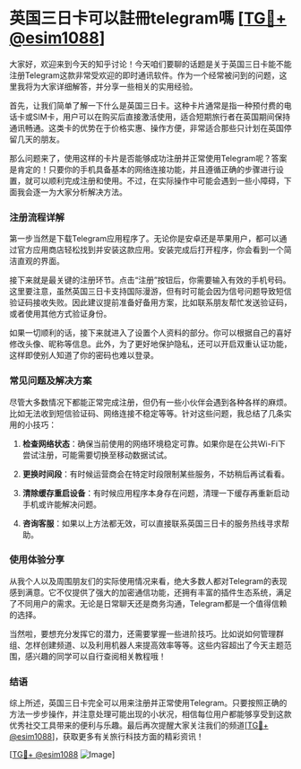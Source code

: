 # 英国三日卡可以註冊telegram嗎 [[TG💪+ @esim1088](https://t.me/s/esim1088)]

大家好，欢迎来到今天的知乎讨论！今天咱们要聊的话题是关于英国三日卡能不能注册Telegram这款非常受欢迎的即时通讯软件。作为一个经常被问到的问题，这里我将为大家详细解答，并分享一些相关的实用经验。

首先，让我们简单了解一下什么是英国三日卡。这种卡片通常是指一种预付费的电话卡或SIM卡，用户可以在购买后直接激活使用，适合短期旅行者在英国期间保持通讯畅通。这类卡的优势在于价格实惠、操作方便，非常适合那些只计划在英国停留几天的朋友。

那么问题来了，使用这样的卡片是否能够成功注册并正常使用Telegram呢？答案是肯定的！只要你的手机具备基本的网络连接功能，并且遵循正确的步骤进行设置，就可以顺利完成注册和使用。不过，在实际操作中可能会遇到一些小障碍，下面我会逐一为大家分析解决方法。

### 注册流程详解

第一步当然是下载Telegram应用程序了。无论你是安卓还是苹果用户，都可以通过官方应用商店轻松找到并安装这款应用。安装完成后打开程序，你会看到一个简洁直观的界面。

接下来就是最关键的注册环节。点击“注册”按钮后，你需要输入有效的手机号码。这里要注意，虽然英国三日卡支持国际漫游，但有时可能会因为信号问题导致短信验证码接收失败。因此建议提前准备好备用方案，比如联系朋友帮忙发送验证码，或者使用其他方式验证身份。

如果一切顺利的话，接下来就进入了设置个人资料的部分。你可以根据自己的喜好修改头像、昵称等信息。此外，为了更好地保护隐私，还可以开启双重认证功能，这样即使别人知道了你的密码也难以登录。

### 常见问题及解决方案

尽管大多数情况下都能正常完成注册，但仍有一些小伙伴会遇到各种各样的麻烦。比如无法收到短信验证码、网络连接不稳定等等。针对这些问题，我总结了几条实用的小技巧：

1. **检查网络状态**：确保当前使用的网络环境稳定可靠。如果你是在公共Wi-Fi下尝试注册，可能需要切换至移动数据试试。
   
2. **更换时间段**：有时候运营商会在特定时段限制某些服务，不妨稍后再试看看。
   
3. **清除缓存重启设备**：有时候应用程序本身存在问题，清理一下缓存再重新启动手机或许能解决问题。
   
4. **咨询客服**：如果以上方法都无效，可以直接联系英国三日卡的服务热线寻求帮助。

### 使用体验分享

从我个人以及周围朋友们的实际使用情况来看，绝大多数人都对Telegram的表现感到满意。它不仅提供了强大的加密通信功能，还拥有丰富的插件生态系统，满足了不同用户的需求。无论是日常聊天还是商务沟通，Telegram都是一个值得信赖的选择。

当然啦，要想充分发挥它的潜力，还需要掌握一些进阶技巧。比如说如何管理群组、怎样创建频道、以及利用机器人来提高效率等等。这些内容超出了今天主题范围，感兴趣的同学可以自行查阅相关教程哦！

### 结语

综上所述，英国三日卡完全可以用来注册并正常使用Telegram。只要按照正确的方法一步步操作，并注意处理可能出现的小状况，相信每位用户都能够享受到这款优秀社交工具带来的便利与乐趣。最后再次提醒大家关注我们的频道[[TG💪+ @esim1088](https://t.me/s/esim1088)]，获取更多有关旅行科技方面的精彩资讯！

[[TG💪+ @esim1088](https://t.me/s/esim1088) ![Image](https://i.postimg.cc/4NQfJmqS/Snipaste-2025-05-13-00-14-12.png)]